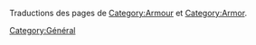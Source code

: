 Traductions des pages de
[Category:Armour](http://ufoai.ninex.info/wiki/index.php?title=Category:Armor)
et
[Category:Armor](http://ufoai.ninex.info/wiki/index.php?title=Category:Armour).

[Category:Général](Category:Général "wikilink")